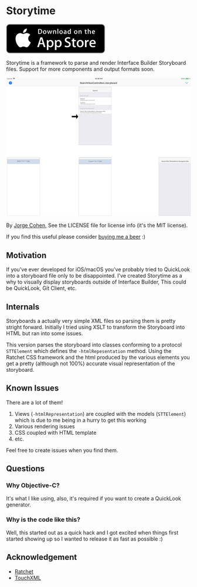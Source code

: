 # Storytime 

<a href="https://itunes.apple.com/us/app/storytime-viewer/id1364001518?mt=8" style="width:135px;height:40px;"><img src="/readme/appstore-badge.svg"></a>

Storytime is a framework to parse and render Interface Builder Storyboard files.
Support for more components and output formats soon.

<img src="/screenshot.png">

By [Jorge Cohen](http://twitter.com/jorgewritescode), See the LICENSE file for license info (it's the MIT license).

If you find this useful please consider [buying me a beer](http://paypal.me/jorgecohen) :) 

## Motivation
If you've ever developed for iOS/macOS you've probably tried to QuickLook into a storyboard file only to be disappointed.
I've created Storytime as a why to visually display storyboards outside of Interface Builder, This could be QuickLook, Git Client, etc.

## Internals
Storyboards a actually very simple XML files so parsing them is pretty stright forward.
Initially I tried using XSLT to transform the Storyboard into HTML but ran into some issues.

This version parses the storyboard into classes conforming to a protocol `STTElement` which defines the `-htmlRepesentation` method.
Using the Ratchet CSS framework and the html produced by the various elements you get a pretty (although not 100%) accurate visual representation of the storyboard.

## Known Issues
There are a lot of them!

1. Views (`-htmlRepresentation`) are coupled with the models (`STTElement`) which is due to me being in a hurry to get this working
2. Various rendering issues
3. CSS coupled with HTML template
4. etc.

Feel free to create issues when you find them.

## Questions

### Why Objective-C?
It's what I like using, also, it's required if you want to create a QuickLook generator.

### Why is the code like this?
Well, this started out as a quick hack and I got excited when things first started showing up so I wanted to release it as fast as possible :)

## Acknowledgement

* [Ratchet](https://github.com/twbs/ratchet)
* [TouchXML](https://github.com/TouchCode/TouchXML)
